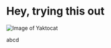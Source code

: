# Hey, trying this out 







![Image of Yaktocat](https://octodex.github.com/images/yaktocat.png)




















abcd
